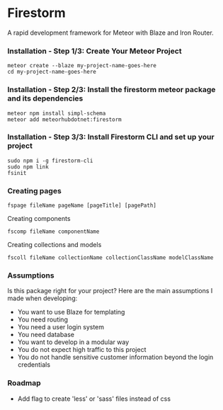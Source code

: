# Firestorm

A rapid development framework for Meteor with Blaze and Iron Router.

### Installation - Step 1/3: Create Your Meteor Project

```
meteor create --blaze my-project-name-goes-here
cd my-project-name-goes-here
```

### Installation - Step 2/3: Install the firestorm meteor package and its dependencies
```
meteor npm install simpl-schema
meteor add meteorhubdotnet:firestorm
```

### Installation - Step 3/3: Install Firestorm CLI and set up your project
```
sudo npm i -g firestorm-cli
sudo npm link
fsinit
```

### Creating pages
```
fspage fileName pageName [pageTitle] [pagePath]
```

Creating components
```
fscomp fileName componentName
```

Creating collections and models
```
fscoll fileName collectionName collectionClassName modelClassName
```

### Assumptions

Is this package right for your project? Here are the main assumptions 
I made when developing:

* You want to use Blaze for templating
* You need routing
* You need a user login system
* You need database
* You want to develop in a modular way
* You do not expect high traffic to this project
* You do not handle sensitive customer information beyond the login credentials

### Roadmap

* Add flag to create 'less' or 'sass' files instead of css
